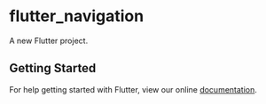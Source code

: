 # flutter_navigation

A new Flutter project.

## Getting Started

For help getting started with Flutter, view our online
[documentation](https://flutter.io/).
